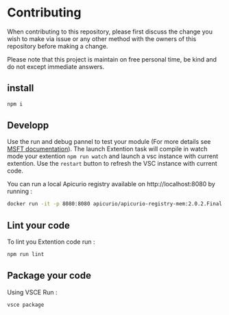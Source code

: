 # Contributing

When contributing to this repository, please first discuss the change you wish to make via issue or any other method with the owners of this repository before making a change.

Please note that this project is maintain on free personal time, be kind and do not except immediate answers.

## install

```sh
npm i
```

## Developp

Use the run and debug pannel to test your module (For more details see [MSFT documentation](https://code.visualstudio.com/api)).
The launch Extention task will compile in watch mode your extention `npm run watch` and launch a vsc instance with current extention.
Use the `restart` button to refresh the VSC instance with current code.

You can run a local Apicurio registry available on http://localhost:8080 by running :

```sh
docker run -it -p 8080:8080 apicurio/apicurio-registry-mem:2.0.2.Final
```

## Lint your code

To lint you Extention code run :

```sh
npm run lint
```

## Package your code

Using VSCE Run :

```sh
vsce package
```
